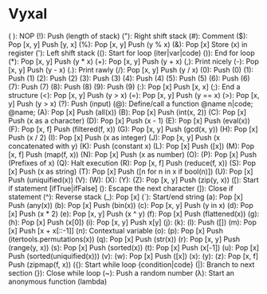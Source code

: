 # Vyxal
( ): NOP
(!): Push (length of stack)
("): Right shift stack
(#): Comment
($): Pop [x, y] Push [y, x]
(%): Pop [x, y] Push (y % x)
(&): Pop [x] Store (x) in register
('): Left shift stack
((): Start for loop (iter|var|code)
()): End for loop
(*): Pop [x, y] Push (y * x)
(+): Pop [x, y] Push (y + x)
(,): Print nicely
(-): Pop [x, y] Push (y - x)
(.): Print rawly
(/): Pop [x, y] Push (y / x)
(0): Push (0)
(1): Push (1)
(2): Push (2)
(3): Push (3)
(4): Push (4)
(5): Push (5)
(6): Push (6)
(7): Push (7)
(8): Push (8)
(9): Push (9)
(:): Pop [x] Push [x, x]
(;): End a structure
(<): Pop [x, y] Push (y > x)
(=): Pop [x, y] Push (y == x)
(>): Pop [x, y] Push (y > x)
(?): Push (input)
(@): Define/call a function @name n|code; @name;
(A): Pop [x] Push (all(x))
(B): Pop [x] Push (int(x, 2))
(C): Pop [x] Push (x as a character)
(D): Pop [x] Push (x - 1)
(E): Pop [x] Push (eval(x))
(F): Pop [x, f] Push (filtered(f, x))
(G): Pop [x, y] Push (gcd(x, y))
(H): Pop [x] Push (x / 2)
(I): Pop [x] Push (x as integer)
(J): Pop [x, y] Push (x concatenated with y)
(K): Push (constant x)
(L): Pop [x] Push ([x])
(M): Pop [x, f] Push (map(f, x))
(N): Pop [x] Push (x as number)
(O):
(P): Pop [x] Push (Prefixes of x)
(Q): Halt execution
(R): Pop [x, f] Push (reduce(f, x))
(S): Pop [x] Push (x as string)
(T): Pop [x] Push ([n for n in x if bool(n)])
(U): Pop [x] Push (uniquified(x))
(V):
(W):
(X):
(Y):
(Z): Pop [x, y] Push (zip(y, x))
([): Start if statement [ifTrue|ifFalse]
(\): Escape the next character
(]): Close if statement
(^): Reverse stack
(_): Pop [x]
(`): Start/end string
(a): Pop [x] Push (any(x))
(b): Pop [x] Push (bin(x))
(c): Pop [x, y] Push (y in x)
(d): Pop [x] Push (x * 2)
(e): Pop [x, y] Push (x ^ y)
(f): Pop [x] Push (flattened(x))
(g):
(h): Pop [x] Push (x[0])
(i): Pop [x, y] Push x[y]
(j):
(k):
(l): Push ([])
(m): Pop [x] Push [x + x[::-1]]
(n): Contextual variable
(o):
(p): Pop [x] Push (itertools.permutations(x))
(q): Pop [x] Push (str(x))
(r): Pop [x, y] Push (range(y, x))
(s): Pop [x] Push (sorted(x))
(t): Pop [x] Push (x[-1])
(u): Pop [x] Push (sorted(uniquified(x)))
(v):
(w): Pop [x] Push ([x])
(x):
(y):
(z): Pop [x, f] Push (zipmap(f, x))
({): Start while loop {condition|code}
(|): Branch to next section
(}): Close while loop
(~): Push a random number
(λ): Start an anonymous function (lambda)
